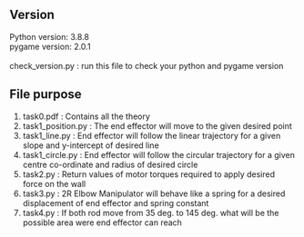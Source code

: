 ## Version
Python version: 3.8.8\
pygame version: 2.0.1\
\
check_version.py : run this file to check your python and pygame version

## File purpose
1. task0.pdf : Contains all the theory
2. task1_position.py : The end effector will move to the given desired point
3. task1_line.py : End effector will follow the linear trajectory for a given slope and y-intercept of desired line
4. task1_circle.py : End effector will follow the circular trajectory for a given centre co-ordinate and radius of desired circle
5. task2.py : Return values of motor torques required to apply desired force on the wall
6. task3.py : 2R Elbow Manipulator will behave like a spring for a desired displacement of end effector and spring constant
7. task4.py : If both rod move from 35 deg. to 145 deg. what will be the possible area were end effector can reach
